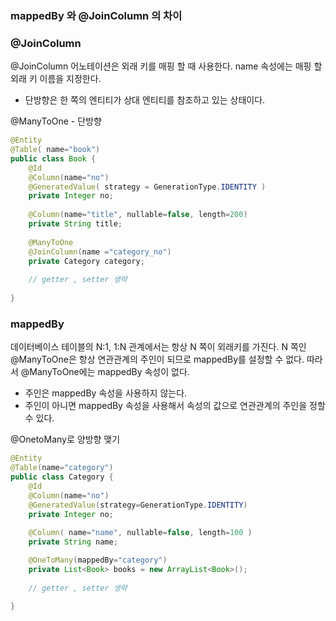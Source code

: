 ### mappedBy 와 @JoinColumn 의 차이

### @JoinColumn
@JoinColumn 어노테이션은 외래 키를 매핑 할 때 사용한다. name 속성에는 매핑 할 외래 키 이름을 지정한다.

- 단방향은 한 쪽의 엔티티가 상대 엔티티를 참조하고 있는 상태이다.

@ManyToOne - 단방향
``` java
@Entity
@Table( name="book")
public class Book {
	@Id
	@Column(name="no")
	@GeneratedValue( strategy = GenerationType.IDENTITY )
	private Integer no;
	
	@Column(name="title", nullable=false, length=200)
	private String title;
	
	@ManyToOne
	@JoinColumn(name ="category_no")
	private Category category;
	
	// getter , setter 생략
	
}
```

### mappedBy
데이터베이스 테이블의 N:1, 1:N 관계에서는 항상 N 쪽이 외래키를 가진다. N 쪽인 @ManyToOne은 항상 연관관계의 주인이 되므로 mappedBy를 설정할 수 없다. 따라서 @ManyToOne에는 mappedBy 속성이 없다.

-  주인은 mappedBy 속성을 사용하지 않는다.
-  주인이 아니면 mappedBy 속성을 사용해서 속성의 값으로 연관관계의 주인을 정할 수 있다.

@OnetoMany로 양방향 맺기
```  java
@Entity
@Table(name="category")
public class Category {
	@Id
	@Column(name="no")
	@GeneratedValue(strategy=GenerationType.IDENTITY)
	private Integer no;
	
	@Column( name="name", nullable=false, length=100 )
	private String name;

	@OneToMany(mappedBy="category")
	private List<Book> books = new ArrayList<Book>();
	
	// getter , setter 생략
	
}
```